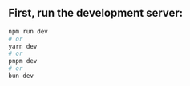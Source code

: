 ## First, run the development server:

```bash
npm run dev
# or
yarn dev
# or
pnpm dev
# or
bun dev
```
